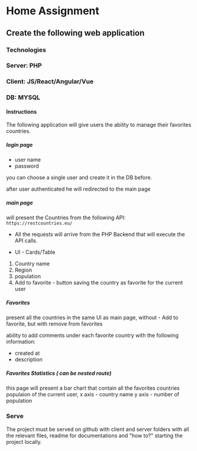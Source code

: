 # Home Assignment

## Create the following web application

### Technologies

### Server: PHP

### Client: JS/React/Angular/Vue

### DB: MYSQL

#### Instructions

The following application will give users the ability to manage their favorites countries.

##### login page

- user name
- password

you can choose a single user and create it in the DB before.

after user authenticated he will redirected to the main page

##### main page

will present the Countries from the following API: `https://restcountries.eu/`

- All the requests will arrive from the PHP Backend that will execute the API calls.

- UI - Cards/Table

1. Country name
2. Region
3. population
4. Add to favorite - button saving the country as favorite for the current user

##### Favorites

present all the countries in the same UI as main page, without - Add to favorite, but with remove from favorites

ability to add comments under each favorite country with the following information:

- created at
- description

##### Favorites Statistics ( can be nested route)

this page will present a bar chart that contain all the favorites countries populaion of the current user, x axis - country name
y axis - number of population

### Serve

The project must be served on github with client and server folders with all the relevant files, readme for documentations and "how to?" starting the project locally.
